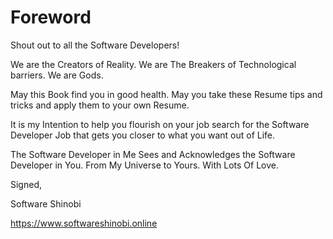 # Foreword

Shout out to all the Software Developers!

We are the Creators of Reality. We are The Breakers of Technological barriers. We are Gods.

May this Book find you in good health. May you take these Resume tips and tricks and apply them to your own Resume.

It is my Intention to help you flourish on your job search for the Software Developer Job that gets you closer to what you want out of Life.

The Software Developer in Me Sees and Acknowledges the Software Developer in You. From My Universe to Yours. With Lots Of Love.

Signed,

Software Shinobi

https://www.softwareshinobi.online

